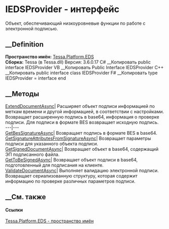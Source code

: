 # IEDSProvider - интерфейс
Объект, обеспечивающий низкоуровневые функции по работе с электронной
подписью.
## __Definition
 **Пространство имён:** [Tessa.Platform.EDS](N_Tessa_Platform_EDS.htm)  
 **Сборка:** Tessa (в Tessa.dll) Версия: 3.6.0.17
C# __Копировать
     public interface IEDSProvider
VB __Копировать
     Public Interface IEDSProvider
C++ __Копировать
     public interface class IEDSProvider
F# __Копировать
     type IEDSProvider = interface end
##  __Методы
[ExtendDocumentAsync](M_Tessa_Platform_EDS_IEDSProvider_ExtendDocumentAsync.htm)|
Расширяет объект подписи информацией по меткам времени и другой информацией, в
соответствии с настройками. Возвращает расширенную подпись в base64,
информация о проверке подписи. Для подписи в формате BES возвращает исходную
подпись.  
---|---  
[GetBesSignatureAsync](M_Tessa_Platform_EDS_IEDSProvider_GetBesSignatureAsync.htm)|
Возвращает подпись в формате BES в base64.  
[GetSignatureAttributesFromSignatureAsync](M_Tessa_Platform_EDS_IEDSProvider_GetSignatureAttributesFromSignatureAsync.htm)|
Возвращает параметры подписи для указанного объекта подписи.  
[GetSignedDocumentAsync](M_Tessa_Platform_EDS_IEDSProvider_GetSignedDocumentAsync.htm)|
Возвращает объект в base64, содержащий ЭП подписанного файла.  
[GetToBeSignedAsync](M_Tessa_Platform_EDS_IEDSProvider_GetToBeSignedAsync.htm)|
Возвращает объект подписи в base64, подготовленный для подписания на клиенте.  
[ValidateDocumentAsync](M_Tessa_Platform_EDS_IEDSProvider_ValidateDocumentAsync.htm)|
Выполняет валидацию электронной подписи. Возвращает сериализованную структуру,
которая содержит информацию по проверке различных параметров подписи.  
## __См. также
#### Ссылки
[Tessa.Platform.EDS - пространство имён](N_Tessa_Platform_EDS.htm)
